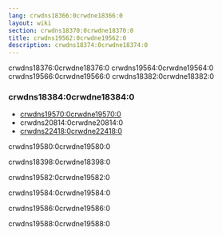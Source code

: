 ```yaml
---
lang: crwdns18366:0crwdne18366:0
layout: wiki
section: crwdns18370:0crwdne18370:0
title: crwdns19562:0crwdne19562:0
description: crwdns18374:0crwdne18374:0
---
```


crwdns18376:0crwdne18376:0 crwdns19564:0crwdne19564:0 crwdns19566:0crwdne19566:0 crwdns18382:0crwdne18382:0

### crwdns18384:0crwdne18384:0

- [crwdns19570:0crwdne19570:0](crwdns18386:0crwdne18386:0)
- crwdns20814:0crwdne20814:0
- [crwdns22418:0crwdne22418:0](crwdns20816:0crwdne20816:0)

crwdns19580:0crwdne19580:0

crwdns18398:0crwdne18398:0

crwdns19582:0crwdne19582:0

crwdns19584:0crwdne19584:0

crwdns19586:0crwdne19586:0

crwdns19588:0crwdne19588:0
